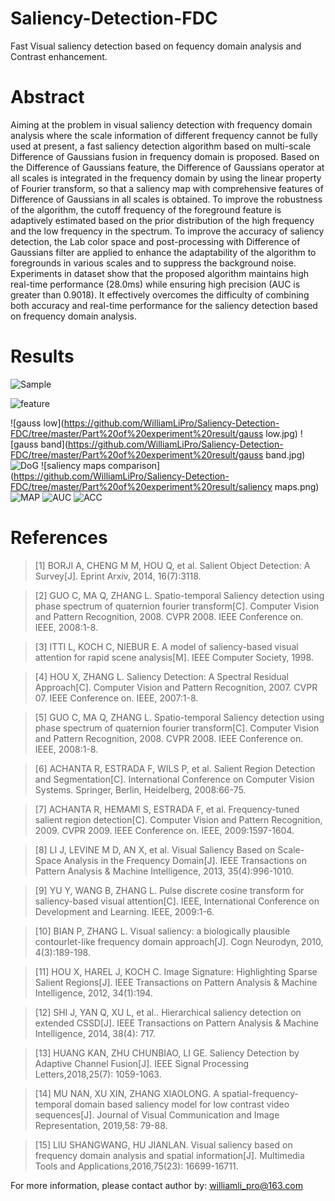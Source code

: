 # Saliency-Detection-FDC

Fast Visual saliency detection based on fequency domain analysis and Contrast enhancement.

# Abstract
Aiming at the problem in visual saliency detection with frequency domain analysis where the scale information of different frequency cannot be fully used at present, a fast saliency detection algorithm based on multi-scale Difference of Gaussians fusion in frequency domain is proposed. Based on the Difference of Gaussians feature, the Difference of Gaussians operator at all scales is integrated in the frequency domain by using the linear property of Fourier transform, so that a saliency map with comprehensive features of Difference of Gaussians in all scales is obtained. To improve the robustness of the algorithm, the cutoff frequency of the foreground feature is adaptively estimated based on the prior distribution of the high frequency and the low frequency in the spectrum. To improve the accuracy of saliency detection, the Lab color space and post-processing with Difference of Gaussians filter are applied to enhance the adaptability of the algorithm to foregrounds in various scales and to suppress the background noise. Experiments in dataset show that the proposed algorithm maintains high real-time performance (28.0ms) while ensuring high precision (AUC is greater than 0.9018). It effectively overcomes the difficulty of combining both accuracy and real-time performance for the saliency detection based on frequency domain analysis.

# Results
![Sample](https://github.com/WilliamLiPro/Saliency-Detection-FDC/tree/master/Part-of-experiment-result/sample.jpg)

![feature](https://github.com/WilliamLiPro/Saliency-Detection-FDC/tree/master/Part-of-experiment-result/features.jpg)

![gauss low](https://github.com/WilliamLiPro/Saliency-Detection-FDC/tree/master/Part%20of%20experiment%20result/gauss low.jpg)
![gauss band](https://github.com/WilliamLiPro/Saliency-Detection-FDC/tree/master/Part%20of%20experiment%20result/gauss band.jpg)
![DoG](https://github.com/WilliamLiPro/Saliency-Detection-FDC/tree/master/Part%20of%20experiment%20result/DOG.jpg)
![saliency maps comparison](https://github.com/WilliamLiPro/Saliency-Detection-FDC/tree/master/Part%20of%20experiment%20result/saliency maps.png)
![MAP](https://github.com/WilliamLiPro/Saliency-Detection-FDC/tree/master/Part%20of%20experiment%20result/MAP.emf)
![AUC](https://github.com/WilliamLiPro/Saliency-Detection-FDC/tree/master/Part%20of%20experiment%20result/AUC.emf)
![ACC](https://github.com/WilliamLiPro/Saliency-Detection-FDC/tree/master/Part%20of%20experiment%20result/ACC.emf)

# References
> [1]	BORJI A, CHENG M M, HOU Q, et al. Salient Object Detection: A Survey[J]. Eprint Arxiv, 2014, 16(7):3118.

> [2]	GUO C, MA Q, ZHANG L. Spatio-temporal Saliency detection using phase spectrum of quaternion fourier transform[C]. Computer Vision and Pattern Recognition, 2008. CVPR 2008. IEEE Conference on. IEEE, 2008:1-8.

> [3]	ITTI L, KOCH C, NIEBUR E. A model of saliency-based visual attention for rapid scene analysis[M]. IEEE Computer Society, 1998.

> [4]	HOU X, ZHANG L. Saliency Detection: A Spectral Residual Approach[C]. Computer Vision and Pattern Recognition, 2007. CVPR 07. IEEE Conference on. IEEE, 2007:1-8.

> [5]	GUO C, MA Q, ZHANG L. Spatio-temporal Saliency detection using phase spectrum of quaternion fourier transform[C]. Computer Vision and Pattern Recognition, 2008. CVPR 2008. IEEE Conference on. IEEE, 2008:1-8.

> [6]	ACHANTA R, ESTRADA F, WILS P, et al. Salient Region Detection and Segmentation[C]. International Conference on Computer Vision Systems. Springer, Berlin, Heidelberg, 2008:66-75.

> [7]	ACHANTA R, HEMAMI S, ESTRADA F, et al. Frequency-tuned salient region detection[C]. Computer Vision and Pattern Recognition, 2009. CVPR 2009. IEEE Conference on. IEEE, 2009:1597-1604.

> [8]	LI J, LEVINE M D, AN X, et al. Visual Saliency Based on Scale-Space Analysis in the Frequency Domain[J]. IEEE Transactions on Pattern Analysis & Machine Intelligence, 2013, 35(4):996-1010.

> [9]	YU Y, WANG B, ZHANG L. Pulse discrete cosine transform for saliency-based visual attention[C]. IEEE, International Conference on Development and Learning. IEEE, 2009:1-6.

> [10]	BIAN P, ZHANG L. Visual saliency: a biologically plausible contourlet-like frequency domain approach[J]. Cogn Neurodyn, 2010, 4(3):189-198.

> [11]	HOU X, HAREL J, KOCH C. Image Signature: Highlighting Sparse Salient Regions[J]. IEEE Transactions on Pattern Analysis & Machine Intelligence, 2012, 34(1):194.

> [12]	SHI J, YAN Q, XU L, et al.. Hierarchical saliency detection on extended CSSD[J]. IEEE Transactions on Pattern Analysis & Machine Intelligence, 2014, 38(4): 717.

> [13]	HUANG KAN, ZHU CHUNBIAO, LI GE. Saliency Detection by Adaptive Channel Fusion[J]. IEEE Signal Processing Letters,2018,25(7): 1059-1063.

> [14]	MU NAN, XU XIN, ZHANG XIAOLONG. A spatial-frequency-temporal domain based saliency model for low contrast video sequences[J]. Journal of Visual Communication and Image Representation, 2019,58: 79-88.

> [15]	LIU SHANGWANG, HU JIANLAN. Visual saliency based on frequency domain analysis and spatial information[J]. Multimedia Tools and Applications,2016,75(23): 16699-16711.


For more information, please contact author by: williamli_pro@163.com
